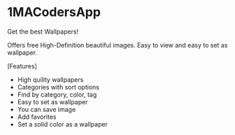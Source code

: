 # 1MACodersApp

Get the best Wallpapers!

Offers free High-Definition beautiful images.
Easy to view and easy to set as wallpaper.

[Features]
- High quility wallpapers
- Categories with sort options
- Find by category, color, tag
- Easy to set as wallpaper
- You can save image
- Add favorites
- Set a solid color as a wallpaper
